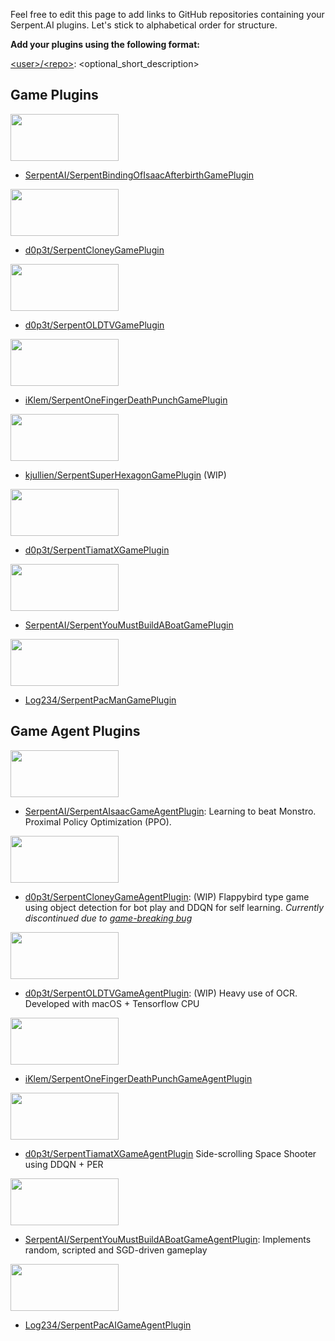 Feel free to edit this page to add links to GitHub repositories containing your Serpent.AI plugins. Let's stick to alphabetical order for structure.

**Add your plugins using the following format:**

[\<user\>/\<repo\>](): <optional_short_description>

## Game Plugins

[<img src="https://cdn.akamai.steamstatic.com/steam/apps/250900/header.jpg?t=1611221171" width="173" height="75" />](http://store.steampowered.com/app/250900/)

* [SerpentAI/SerpentBindingOfIsaacAfterbirthGamePlugin](https://github.com/SerpentAI/SerpentBindingOfIsaacAfterbirthGamePlugin)

[<img src="https://cdn.akamai.steamstatic.com/steam/apps/400030/header.jpg?t=1566327134" width="173" height="75" />](http://store.steampowered.com/app/400030/Cloney/)

* [d0p3t/SerpentCloneyGamePlugin](https://github.com/d0p3t/SerpentCloneyGamePlugin)

[<img src="https://cdn.akamai.steamstatic.com/steam/apps/643270/header.jpg?t=1509472702" width="173" height="75" />](http://store.steampowered.com/app/643270/OLDTV/)

* [d0p3t/SerpentOLDTVGamePlugin](https://github.com/d0p3t/SerpentOLDTVGamePlugin)

[<img src="https://cdn.akamai.steamstatic.com/steam/apps/264200/header.jpg?t=1560879752" width="173" height="75" />](http://store.steampowered.com/app/264200/One_Finger_Death_Punch/)

* [iKlem/SerpentOneFingerDeathPunchGamePlugin](https://github.com/iKlem/SerpentOneFingerDeathPunchGamePlugin)

[<img src="https://cdn.akamai.steamstatic.com/steam/apps/221640/header.jpg?t=1579280387" width="173" height="75" />](http://store.steampowered.com/app/221640/Super_Hexagon/)

* [kjullien/SerpentSuperHexagonGamePlugin](https://github.com/kjullien/SerpentSuperHexagonGamePlugin) (WIP)

[<img src="https://cdn.akamai.steamstatic.com/steam/apps/343340/header.jpg?t=1503648856" width="173" height="75" />](http://store.steampowered.com/app/343340/Tiamat_X/)

* [d0p3t/SerpentTiamatXGamePlugin](https://github.com/d0p3t/SerpentTiamatXGamePlugin)

[<img src="https://cdn.akamai.steamstatic.com/steam/apps/290890/header.jpg?t=1572437592" width="173" height="75" />](http://store.steampowered.com/app/290890/You_Must_Build_A_Boat/)

* [SerpentAI/SerpentYouMustBuildABoatGamePlugin](https://github.com/SerpentAI/SerpentYouMustBuildABoatGamePlugin)

[<img src="https://cdn.akamai.steamstatic.com/steam/apps/394160/header.jpg?t=1462401831" width="173" height="75" />](http://store.steampowered.com/app/394160/ARCADE_GAME_SERIES_PACMAN/)

* [Log234/SerpentPacManGamePlugin](https://github.com/Log234/SerpentPacManGamePlugin)

## Game Agent Plugins

[<img src="https://cdn.akamai.steamstatic.com/steam/apps/250900/header.jpg?t=1611221171" width="173" height="75" />](http://store.steampowered.com/app/250900/)

* [SerpentAI/SerpentAIsaacGameAgentPlugin](https://github.com/SerpentAI/SerpentAIsaacGameAgentPlugin): Learning to beat Monstro. Proximal Policy Optimization (PPO).

[<img src="https://cdn.akamai.steamstatic.com/steam/apps/400030/header.jpg?t=1566327134" width="173" height="75" />](http://store.steampowered.com/app/400030/Cloney/)

* [d0p3t/SerpentCloneyGameAgentPlugin](https://github.com/d0p3t/SerpentCloneyGameAgentPlugin): (WIP) Flappybird type game using object detection for bot play and DDQN for self learning. *Currently discontinued due to [game-breaking bug](http://steamcommunity.com/app/400030/discussions/0/405691491115857944/)*

[<img src="https://cdn.akamai.steamstatic.com/steam/apps/643270/header.jpg?t=1509472702" width="173" height="75" />](http://store.steampowered.com/app/643270/OLDTV/)

* [d0p3t/SerpentOLDTVGameAgentPlugin](https://github.com/d0p3t/SerpentOLDTVGameAgentPlugin): (WIP) Heavy use of OCR. Developed with macOS + Tensorflow CPU

[<img src="https://cdn.akamai.steamstatic.com/steam/apps/264200/header.jpg?t=1560879752" width="173" height="75" />](http://store.steampowered.com/app/264200/One_Finger_Death_Punch/)

* [iKlem/SerpentOneFingerDeathPunchGameAgentPlugin](https://github.com/iKlem/SerpentOneFingerDeathPunchGameAgentPlugin)

[<img src="https://cdn.akamai.steamstatic.com/steam/apps/343340/header.jpg?t=1503648856" width="173" height="75" />](http://store.steampowered.com/app/343340/Tiamat_X/)

* [d0p3t/SerpentTiamatXGameAgentPlugin](https://github.com/d0p3t/SerpentTiamatXGameAgentPlugin) Side-scrolling Space Shooter using DDQN + PER

[<img src="https://cdn.akamai.steamstatic.com/steam/apps/290890/header.jpg?t=1572437592" width="173" height="75" />](http://store.steampowered.com/app/290890/You_Must_Build_A_Boat/)

* [SerpentAI/SerpentYouMustBuildABoatGameAgentPlugin](https://github.com/SerpentAI/SerpentYouMustBuildABoatGameAgentPlugin): Implements random, scripted and SGD-driven gameplay

[<img src="https://cdn.akamai.steamstatic.com/steam/apps/394160/header.jpg?t=1462401831" width="173" height="75" />](http://store.steampowered.com/app/394160/ARCADE_GAME_SERIES_PACMAN/)

* [Log234/SerpentPacAIGameAgentPlugin](https://github.com/Log234/SerpentPacAIGameAgentPlugin)